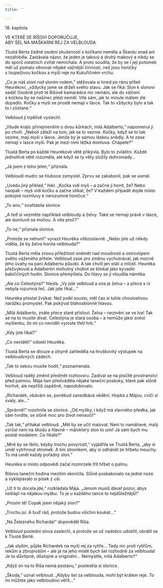 ```yaml
---
title: ''

---
```


18. kapitola

VE KTERÉ SE RÍŠOVI DOPORUČUJE,  
ABY ŠEL NA MAŠKARNÍ REJ ZA VELBLOUDA

Tlustá Berta žádné osobní zkušenosti s kočkami neměla a Škardu snad ani nezahlédla. Zastávala názor, že jeden je takový a druhý makový a nikdy se do sporů ostatních zvířat nemíchala. A proto soudila, že by se i její potomek měl už pomalu věnovat nějaké vážnější činnosti, než jsou honičky s loupeživou kočkou a myší reje na Kukuřičném vrchu.

„Co je náš sloní rod sloním rodem,“ stěžovala si hned po ránu příteli Heurékovi, „vždycky jsme se drželi svého stavu. Jak se říká: Slon k slonovi sedá! Osobně proti té Ríšově kamarádce nic nemám, ale do válčení s kočkou by se našinec plést neměl. Víte sám, jak to minule málem zle dopadlo. Kočky a myši se prostě nemají v lásce. Tak to vždycky bylo a tak to i zůstane.“

Velbloud ji trpělivě vyslechl.

„Všude krajíc přinejmenším o dvou kůrkách, milá Adalberto,“ napomenul ji po chvíli. „Neboli záleží na tom, jak se to vezme. Kočky, když se to tak vezme, mají myši v lásce. Jenže by je samou láskou snědly. A to zase nemají v lásce myši. Pak je mezi nimi těžká domluva. Chápete?“

Tlustá Berta po každé Heurékově větě přikývla. Bylo to zvláštní. Každé jednotlivé větě rozuměla, ale když se ty věty složily dohromady…

„Já jsem z toho jelen,“ přiznala.

Velbloudí mudrc se hluboce zamyslel. Zprvu se zakabonil, pak se usmál.

„Uvedu jiný příklad,“ řekl. „Kočka vidí myš – a začne ji honit, že? Nebo naopak – myš vidí kočku a začne utíkat, že? V každém případě dojde místo pokojné rozmluvy k nerozumné honičce.“

„To ano,“ souhlasila slonice.

„A teď si vezměte například velbloudy a želvy. Také se nemají právě v lásce, ale domluvit se mohou. A víte proč?“

„To ne,“ přiznala slonice.

„Protože se nehoní!“ vyrazil Heuréka vítězoslavně. „Nebo jste už někdy viděla, že by želva honila velblouda?“

Tlustá Berta měla znovu příležitost oněmět nad moudrostí a ostrovtipem svého váženého přítele. Velbloud zase pro změnu vychutnával, jak mocně jeho úvahy na paní Adalbertu působí. A tak chvíli jen stáli a mlčeli. Heuréka přežvykoval a Adalbertin mohutný chobot se klinkal jako kyvadlo babiččiných hodin. Slonice přemýšlela. Do hlavy se jí vloudila námitka.

„Ale co Celestýna?“ hlesla. „Vy jste velbloud a ona je želva – a přece s ní nebyla rozumná řeč. Jak jste říkal…“

Heuréka přestal žvýkat. Než polkl sousto, měl čas si tuhle choulostivou narážku promyslet. Pak pokýval blahosklonně hlavou.

„Milá Adalberto, znáte přece staré přísloví: Želva – nezmění se ve lva! Tak se na to musíte dívat. Celestýna je stará osoba – a nemůže jaksi snést myšlenku, že mi co nevidět vyroste třetí hrb.“

„Kdy jste říkal?“

„Co nevidět!“ odsekl Heuréka.

Tlustá Berta se dlouze a útrpně zahleděla na hruškovitý výstupek na velbloudových zádech.

„Tak to sebou musíte hodit,“ poznamenala.

Velbloud raději změnil předmět rozhovoru. Zadíval se na písčité prostranství před palmou. Mája tam předváděla nějaké taneční poskoky, které pak slůně horlivě, ale nepříliš úspěšně, napodobovalo.

„Richardek, obávám se, poněkud zanedbává vědění. Hopká s Májou, cvičí si svaly, ale…“

„Správně!“ rozohnila se slonice. „Od myšky, i když má slavného předka, jak sám tvrdíte, se slůně moc pro život nenaučí!“

„Tak tak,“ přitakal velbloud. „Měl by se učit malovat. Není to namáhavé, malý vzrůst není na škodu a hlavně – málokterý slon to umí! Já sám bych mu postál modelem. Co říkáte?“

„Mně by se líbilo, kdyby trochu povyrostl,“ vyjádřila se Tlustá Berta, „aby si uměl vytrhnout stromek. A tím stromkem, aby si odháněl ze hřbetu mouchy. To má umět každý pořádný slon.“

Heuréka si místo odpovědi začal rozmrzele třít hřbet o palmu.

Ríšova taneční hodina mezitím skončila. Slůně poskakovalo na jedné noze a vyklepávalo si písek z uší.

„Už ti to docela jde,“ rozkládala Mája. „Jenom musíš dávat pozor, abys nešlápl na nějakou myšku. To je u každého tance to nejdůležitější!“

„Prosím tě! Copak jsem nějaký slon?“

„Trochu jsi. A buď rád, protože budou všichni koukat…“

„Na Železného Richarda!“ dopověděl Ríša.

Velbloud poslední slova zaslechl, a protože se už nadobro udobřil, obrátil se k Tlusté Bertě.

„Jak slyším, půjde Richardek na myší rej za rytíře… Tedy nic proti rytířům, rekům a zbrojnošům – ale já na jeho místě bych šel rozhodně za velblouda! Je to důvtipné, důstojné a originální… Nemyslíte, milá Adalberto?“

„Když on na to Ríša nemá postavu,“ posteskla si slonice.

„Škoda,“ uznal velbloud. „Kdyby šel za velblouda, mohl být králem reje. To mi můžete jako velbloudovi věřit…“
